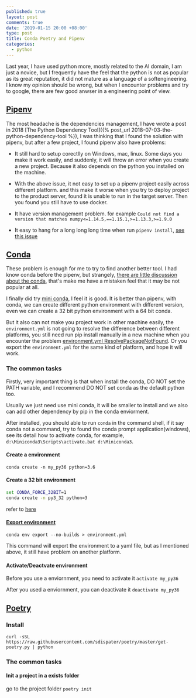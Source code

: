 ```yaml
---
published: true
layout: post
comments: true
date: '2019-01-15 20:00 +08:00'
type: post
title: Conda Poetry and Pipenv
categories:
  - python
---
```


Last year, I have used python more, mostly related to the AI domain, I am just a novice, but I frequently have the feel that the python is not as popular as its great reputation, it did not mature as a language of a softengineering. I know my opinion should be wrong, but when I encounter problems and try to google, there are few good anwser in a engineering point of view.

## [Pipenv](https://pypi.org/project/pipenv/)

The most headache is the dependencies management, I have wrote a post in 2018 [The Python Dependency Tool]({% post_url 2018-07-03-the-python-dependency-tool %}), I was thinking that I found the solution with pipenv, but after a few project, I found pipenv also have problems:

- It still hard to setup corectlly on Windows, mac, linux. Some days you make it work easily, and suddenly, it will throw an error when you create a new project. Because it also depends on the python you installed on the machine.

- With the above issue, it not easy to set up a pipenv project easily across different platform. and this make it worse when you try to deploy project to the product server, found it is unable to run in the target server. Then you found you still have to use docker.

- It have version management problem. for example `Could not find a version that matches numpy<=1.14.5,==1.15.1,>=1.13.3,>=1.9.0`

- It easy to hang for a long long long time when run `pipenv install`, [see this issue](https://github.com/pypa/pipenv/issues/1816)

## [Conda](https://conda.io)

These problem is enough for me to try to find another better tool. I had know conda before the pipenv, but strangely, [there are little discussion about the conda](https://www.reddit.com/r/Python/comments/93u6sn/as_we_talk_about_pipenvpoetry_why_not_conda_am_i/), that's make me have a mistaken feel that it may be not popular at all.

I finally did try [mini conda](https://conda.io/miniconda.html), I feel it is good. It is better than pipenv, with conda, we can create different python environment with different version, even we can create a 32 bit python environment with a 64 bit conda.

But it also can not make you project work in other machine easily, the `environment.yml` is not going to resolve the difference between different platforms, you still need run pip install manually in a new machine when you encounter the problem [environment.yml ResolvePackageNotFound](https://github.com/datitran/object_detector_app/issues/41). Or you export the `environment.yml` for the same kind of platform, and hope it will work.

### The common tasks

Firstly, very important thing is that when install the conda, DO NOT set the PATH variable, and I recommend DO NOT set conda as the default python too.

Usually we just need use mini conda, it will be smaller to install and we also can add other dependency by pip in the conda enviorment.

After installed, you should able to run `conda` in the command shell, if it say conda not a command, try to found the conda prompt application(windows), see its detail how to activate conda, for example, `d:\Miniconda3\Scripts\activate.bat d:\Miniconda3`.

#### Create a environment

`conda create -n my_py36 python=3.6`

#### Create a 32 bit environment

```cmd
set CONDA_FORCE_32BIT=1
conda create -n py3_32 python=3
```

refer to [here](https://stackoverflow.com/questions/33709391/using-multiple-python-engines-32bit-64bit-and-2-7-3-5)

#### [Export environment](https://conda.io/docs/user-guide/tasks/manage-environments.html#exporting-the-environment-file)

`conda env export --no-builds > environment.yml`

This command will export the environment to a yaml file, but as I mentioned above, it still have problem on another platform.

#### Activate/Deactvate environment

Before you use a enviornment, you need to activate it
`activate my_py36`

After you used a enviornment, you can deactivate it
`deactivate my_py36`

## [Poetry](https://github.com/sdispater/poetry)

### Install

`curl -sSL https://raw.githubusercontent.com/sdispater/poetry/master/get-poetry.py | python`

### The common tasks

#### Init a project in a exists folder

go to the project folder
`poetry init`
